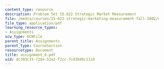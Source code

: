 ```yaml
---
content_type: resource
description: Problem Set 15.822 Strategic Market Measurement
file: /media/courses/15-822-strategic-marketing-measurement-fall-2002/dc393c15729a52a2f2cc7cd3b99c112d_assignment_6.pdf
file_type: application/pdf
learning_resource_types:
- Assignments
ocw_type: OCWFile
parent_title: Assignments
parent_type: CourseSection
resourcetype: Document
title: assignment_6.pdf
uid: dc393c15-729a-52a2-f2cc-7cd3b99c112d
---
```


